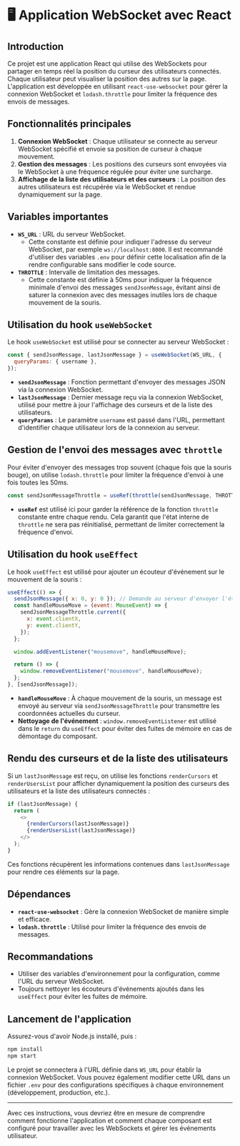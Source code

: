 # 🖥️ Application WebSocket avec React

## Introduction

Ce projet est une application React qui utilise des WebSockets pour partager en temps réel la position du curseur des utilisateurs connectés. Chaque utilisateur peut visualiser la position des autres sur la page. L'application est développée en utilisant `react-use-websocket` pour gérer la connexion WebSocket et `lodash.throttle` pour limiter la fréquence des envois de messages.

## Fonctionnalités principales

1. **Connexion WebSocket** : Chaque utilisateur se connecte au serveur WebSocket spécifié et envoie sa position de curseur à chaque mouvement.
2. **Gestion des messages** : Les positions des curseurs sont envoyées via le WebSocket à une fréquence régulée pour éviter une surcharge.
3. **Affichage de la liste des utilisateurs et des curseurs** : La position des autres utilisateurs est récupérée via le WebSocket et rendue dynamiquement sur la page.

## Variables importantes

- **`WS_URL`** : URL du serveur WebSocket.
  - Cette constante est définie pour indiquer l'adresse du serveur WebSocket, par exemple `ws://localhost:8000`. Il est recommandé d'utiliser des variables `.env` pour définir cette localisation afin de la rendre configurable sans modifier le code source.
- **`THROTTLE`** : Intervalle de limitation des messages.
  - Cette constante est définie à 50ms pour indiquer la fréquence minimale d'envoi des messages `sendJsonMessage`, évitant ainsi de saturer la connexion avec des messages inutiles lors de chaque mouvement de la souris.

## Utilisation du hook `useWebSocket`

Le hook `useWebSocket` est utilisé pour se connecter au serveur WebSocket :

```javascript
const { sendJsonMessage, lastJsonMessage } = useWebSocket(WS_URL, {
  queryParams: { username },
});
```

- **`sendJsonMessage`** : Fonction permettant d'envoyer des messages JSON via la connexion WebSocket.
- **`lastJsonMessage`** : Dernier message reçu via la connexion WebSocket, utilisé pour mettre à jour l'affichage des curseurs et de la liste des utilisateurs.
- **`queryParams`** : Le paramètre `username` est passé dans l'URL, permettant d'identifier chaque utilisateur lors de la connexion au serveur.

## Gestion de l'envoi des messages avec `throttle`

Pour éviter d'envoyer des messages trop souvent (chaque fois que la souris bouge), on utilise `lodash.throttle` pour limiter la fréquence d'envoi à une fois toutes les 50ms.

```javascript
const sendJsonMessageThrottle = useRef(throttle(sendJsonMessage, THROTTLE));
```

- **`useRef`** est utilisé ici pour garder la référence de la fonction `throttle` constante entre chaque rendu. Cela garantit que l'état interne de `throttle` ne sera pas réinitialisé, permettant de limiter correctement la fréquence d'envoi.

## Utilisation du hook `useEffect`

Le hook `useEffect` est utilisé pour ajouter un écouteur d'événement sur le mouvement de la souris :

```javascript
useEffect(() => {
  sendJsonMessage({ x: 0, y: 0 }); // Demande au serveur d'envoyer l'état des utilisateurs à la connexion
  const handleMouseMove = (event: MouseEvent) => {
    sendJsonMessageThrottle.current({
      x: event.clientX,
      y: event.clientY,
    });
  };

  window.addEventListener("mousemove", handleMouseMove);

  return () => {
    window.removeEventListener("mousemove", handleMouseMove);
  };
}, [sendJsonMessage]);
```

- **`handleMouseMove`** : À chaque mouvement de la souris, un message est envoyé au serveur via `sendJsonMessageThrottle` pour transmettre les coordonnées actuelles du curseur.
- **Nettoyage de l'événement** : `window.removeEventListener` est utilisé dans le `return` du `useEffect` pour éviter des fuites de mémoire en cas de démontage du composant.

## Rendu des curseurs et de la liste des utilisateurs

Si un `lastJsonMessage` est reçu, on utilise les fonctions `renderCursors` et `renderUsersList` pour afficher dynamiquement la position des curseurs des utilisateurs et la liste des utilisateurs connectés :

```javascript
if (lastJsonMessage) {
  return (
    <>
      {renderCursors(lastJsonMessage)}
      {renderUsersList(lastJsonMessage)}
    </>
  );
}
```

Ces fonctions récupèrent les informations contenues dans `lastJsonMessage` pour rendre ces éléments sur la page.

## Dépendances

- **`react-use-websocket`** : Gère la connexion WebSocket de manière simple et efficace.
- **`lodash.throttle`** : Utilisé pour limiter la fréquence des envois de messages.

## Recommandations

- Utiliser des variables d'environnement pour la configuration, comme l'URL du serveur WebSocket.
- Toujours nettoyer les écouteurs d'événements ajoutés dans les `useEffect` pour éviter les fuites de mémoire.

## Lancement de l'application

Assurez-vous d'avoir Node.js installé, puis :

```bash
npm install
npm start
```

Le projet se connectera à l'URL définie dans `WS_URL` pour établir la connexion WebSocket. Vous pouvez également modifier cette URL dans un fichier `.env` pour des configurations spécifiques à chaque environnement (développement, production, etc.).

---
Avec ces instructions, vous devriez être en mesure de comprendre comment fonctionne l'application et comment chaque composant est configuré pour travailler avec les WebSockets et gérer les événements utilisateur.